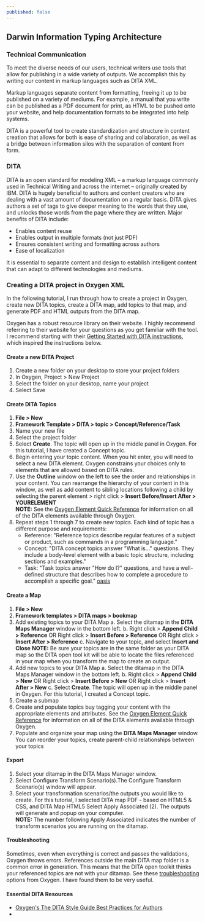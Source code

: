 ```yaml
---
published: false
---
```

## Darwin Information Typing Architecture

### Technical Communication
To meet the diverse needs of our users, technical writers use tools that allow for publishing in a wide variety of outputs.  We accomplish this by writing our content in markup languages such as DITA XML.  

Markup languages separate content from formatting, freeing it up to be published on a variety of mediums. For example, a manual that you write can be published as a PDF document for print, as HTML to be pushed onto your website, and help documentation formats to be integrated into help systems. 

DITA is a powerful tool to create standardization and structure in content creation that allows for both is ease of sharing and collaboration, as well as a bridge between information silos with the separation of content from form.  

### DITA 
DITA is an open standard for modeling XML – a markup language commonly used in Technical Writing and across the internet – originally created by IBM. DITA is hugely beneficial to authors and content creators who are dealing with a vast amount of documentation on a regular basis. DITA gives authors a set of tags to give deeper meaning to the words that they use, and unlocks those words from the page where they are written. Major benefits of DITA include:
- Enables content reuse
- Enables output in multiple formats (not just PDF)
- Ensures consistent writing and formatting across authors
- Ease of localization  

It is essential to separate content and design to establish intelligent content that can adapt to different technologies and mediums.

### Creating a DITA project in Oxygen XML
In the following tutorial, I run through how to create a project in Oxygen, create new DITA topics, create a DITA map, add topics to that map, and generate PDF and HTML outputs from the DITA map.  

Oxygen has a robust resource library on their website. I highly recommend referring to their website for your questions as you get familiar with the tool. I recommend starting with their [Getting Started with DITA instructions](https://www.oxygenxml.com/doc/versions/21.1/ug-editor/topics/eppo-first-dita-topic.html), which inspired the instructions below. 

#### Create a new DITA Project
1. Create a new folder on your desktop to store your project folders
2. In Oxygen, Project > New Project
3. Select the folder on your desktop, name your project
4. Select Save

#### Create DITA Topics
1. **File > New**
2. **Framework Template > DITA > topic > Concept/Reference/Task**
3. Name your new file
4. Select the project folder
5. Select **Create**. The topic will open up in the middle panel in Oxygen. For this tutorial, I have created a Concept topic. 
6. Begin entering your topic content. When you hit enter, you will need to select a new DITA element. Oxygen constrains your choices only to elements that are allowed based on DITA rules. 
7. Use the **Outline** window on the left to see the order and relationships in your content. You can rearrange the hierarchy of your content in this window, as well as add content to sibling locations following a child by selecting the parent element > right click > **Insert Before/Insert After > YOURELEMENT**  
**NOTE:** See the [Oxygen Element Quick Reference](https://www.oxygenxml.com/dita/1.3/specs/langRef/quick-reference/all-elements-a-to-z.html) for information on all of the DITA elements available through Oxygen. 
8. Repeat steps 1 through 7 to create new topics. Each kind of topic has a different purpose and requirements: 
	- Reference: "Reference topics describe regular features of a subject or product, such as commands in a programming language."
	- Concept: "DITA concept topics answer "What is..." questions. They include a body-level element with a basic topic structure, including sections and examples."
	- Task: "Task topics answer "How do I?" questions, and have a well-defined structure that describes how to complete a procedure to accomplish a specific goal." [oasis](https://docs.oasis-open.org/dita/v1.0/archspec/topicover.html)

#### Create a Map
1. **File > New**
2. **Framework templates > DITA maps > bookmap**
3. Add existing topics to your DITA Map
	a. Select the ditamap in the **DITA Maps Manager** window in the bottom left. 
    b. Right click > **Append Child > Reference** OR Right click > **Insert Before > Reference** OR Right click > **Insert After > Reference**
    c. Navigate to your topic, and select **Insert and Close**
    **NOTE:** Be sure your topics are in the same folder as your DITA map so the DITA open tool kit
    will be able to locate the files referenced in your map when you transform the map to create an
    output. 
4. Add new topics to your DITA Map
	a. Select the ditamap in the DITA Maps Manager window in the bottom left.
    b. Right click > **Append Child > New** OR Right click > **Insert Before > New** OR Right click > **Insert After > New**
    c. Select **Create**. The topic will open up in the middle panel in Oxygen. For this tutorial, I  created a Concept topic.
5. Create a submap
6. Create and populate topics buy tagging your content with the appropriate elements and attributes. See the [Oxygen Element Quick Reference](https://www.oxygenxml.com/dita/1.3/specs/langRef/quick-reference/all-elements-a-to-z.html) for information on all of the DITA elements available through Oxygen. 
7. Populate and organize your map using the **DITA Maps Manager** window. You can reorder your topics, create parent-child relationships between your topics

#### Export
1. Select your ditamap in the DITA Maps Manager window. 
2. Select Configure Transform Scenario(s).The Configure Transform Scenario(s) window will appear.
3. Select your transformation scenarios/the outputs you would like to create. For this tutorial, I selected DITA map PDF - based on HTML5 & CSS, and DITA Map HTML5
Select Apply Associated (2). The outputs will generate and popup on your computer.   
**NOTE:** The number following Apply Associated indicates the number of transform scenarios you are running on the ditamap.

#### Troubleshooting  
Sometimes, even when everything is correct and passes the validations, Oxygen throws errors. References outside the main DITA map folder is a common error in generation. This means that the DITA open toolkit thinks your referenced topics are not with your ditamap. See these [troubleshooting](https://www.oxygenxml.com/doc/versions/21.0/ug-editor/topics/dita-ot-external-refs.html) options from Oxygen. I have found them to be very useful. 

#### Essential DITA Resources
- [Oxygen's  The DITA Style Guide Best Practices for Authors](https://www.oxygenxml.com/dita/styleguide/webhelp-feedback/#Artefact/Authoring_Concepts/c_Introduction_to_DITA.html)
- 
